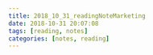 ```yaml
---
title: 2018_10_31_readingNoteMarketing
date: 2018-10-31 20:07:08
tags: [reading, notes]
categories: [notes, reading]
---
```

